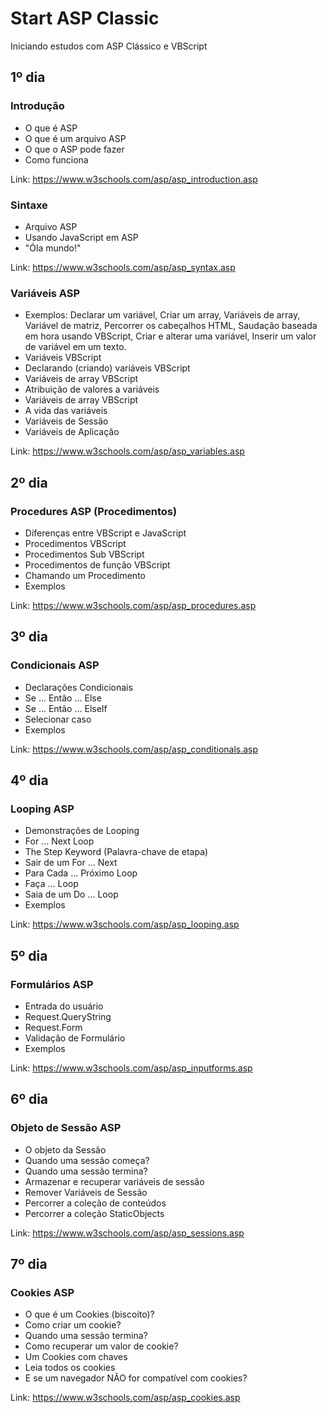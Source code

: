 # Start ASP Classic
Iniciando estudos com ASP Clássico e VBScript

## 1º dia

### Introdução
- O que é ASP
- O que é um arquivo ASP
- O que o ASP pode fazer
- Como funciona

Link: https://www.w3schools.com/asp/asp_introduction.asp

### Sintaxe
- Arquivo ASP
- Usando JavaScript em ASP
- "Óla mundo!"

Link: https://www.w3schools.com/asp/asp_syntax.asp

### Variáveis ASP
- Exemplos: 
Declarar um variável,
Criar um array,
Variáveis de array,
Variável de matriz,
Percorrer os cabeçalhos HTML,
Saudação baseada em hora usando VBScript,
Criar e alterar uma variável,
Inserir um valor de variável em um texto.
- Variáveis ​​VBScript
- Declarando (criando) variáveis ​​VBScript
- Variáveis ​​de array VBScript
- Atribuição de valores a variáveis
- Variáveis ​​de array VBScript
- A vida das variáveis
- Variáveis de Sessão
- Variáveis de Aplicação

Link: https://www.w3schools.com/asp/asp_variables.asp

## 2º dia

### Procedures ASP (Procedimentos) 

- Diferenças entre VBScript e JavaScript
- Procedimentos VBScript
- Procedimentos Sub VBScript
- Procedimentos de função VBScript
- Chamando um Procedimento
- Exemplos

Link: https://www.w3schools.com/asp/asp_procedures.asp

## 3º dia

### Condicionais ASP

- Declarações Condicionais
- Se ... Então ... Else
- Se ... Então ... ElseIf
- Selecionar caso
- Exemplos

Link: https://www.w3schools.com/asp/asp_conditionals.asp

## 4º dia

### Looping  ASP

- Demonstrações de Looping
- For ... Next Loop
- The Step Keyword (Palavra-chave de etapa)
- Sair de um For ... Next
- Para Cada ... Próximo Loop
- Faça ... Loop
- Saia de um Do ... Loop
- Exemplos

Link: https://www.w3schools.com/asp/asp_looping.asp

## 5º dia

### Formulários ASP

- Entrada do usuário
- Request.QueryString
- Request.Form
- Validação de Formulário
- Exemplos

Link: https://www.w3schools.com/asp/asp_inputforms.asp

## 6º dia

### Objeto de Sessão ASP

- O objeto da Sessão
- Quando uma sessão começa?
- Quando uma sessão termina?
- Armazenar e recuperar variáveis ​​de sessão
- Remover Variáveis ​​de Sessão
- Percorrer a coleção de conteúdos
- Percorrer a coleção StaticObjects

Link: https://www.w3schools.com/asp/asp_sessions.asp

## 7º dia

### Cookies ASP

- O que é um Cookies (biscoito)?
- Como criar um cookie?
- Quando uma sessão termina?
- Como recuperar um valor de cookie?
- Um Cookies com chaves
- Leia todos os cookies
- E se um navegador NÃO for compatível com cookies?

Link: https://www.w3schools.com/asp/asp_cookies.asp